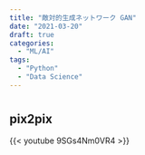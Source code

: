 ```yaml
---
title: "敵対的生成ネットワーク GAN"
date: "2021-03-20"
draft: true
categories:
  - "ML/AI"
tags:
  - "Python"
  - "Data Science"
---
```


#

## pix2pix


{{< youtube 9SGs4Nm0VR4 >}}
